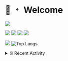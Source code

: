 # 👋 ・ Welcome
![](https://komarev.com/ghpvc/?username=Lorenzo0111)

![](https://img.shields.io/badge/Java-ED8B00?style=for-the-badge&logo=java&logoColor=white)
![](https://img.shields.io/badge/JavaScript-323330?style=for-the-badge&logo=javascript&logoColor=F7DF1E)
![](https://img.shields.io/badge/Node.js-339933?style=for-the-badge&logo=nodedotjs&logoColor=white)
![](https://img.shields.io/badge/React-20232A?style=for-the-badge&logo=react&logoColor=61DAFB)

[![](https://github-readme-stats.vercel.app/api?username=Lorenzo0111&show_icons=true&count_private=true)](https://github.com/Lorenzo0111)
![Top Langs](https://github-readme-stats.vercel.app/api/top-langs/?username=Lorenzo0111&layout=compact)

<details>
<summary>⏰ Recent Activity</summary>

<!--RECENT_ACTIVITY:start-->
1. ![prMerged] **Pull request merged:** [Lorenzo0111/NodeBin#35](https://github.com/Lorenzo0111/NodeBin/pull/35)
2. ![prMerged] **Pull request merged:** [Lorenzo0111/NodeBin#34](https://github.com/Lorenzo0111/NodeBin/pull/34)
3. ![prMerged] **Pull request merged:** [Lorenzo0111/MultiLang#42](https://github.com/Lorenzo0111/MultiLang/pull/42)
4. ![prMerged] **Pull request merged:** [Lorenzo0111/MultiLang#44](https://github.com/Lorenzo0111/MultiLang/pull/44)
5. ![comment] **Commented:** [Lorenzo0111/MultiLang#44](https://github.com/Lorenzo0111/MultiLang/pull/44#issuecomment-971733435)
6. ![prMerged] **Pull request merged:** [Lorenzo0111/MultiLang#43](https://github.com/Lorenzo0111/MultiLang/pull/43)
7. ![comment] **Commented:** [Lorenzo0111/MultiLang#42](https://github.com/Lorenzo0111/MultiLang/pull/42#issuecomment-971733224)
8. ![prMerged] **Pull request merged:** [Lorenzo0111/NodeBin#33](https://github.com/Lorenzo0111/NodeBin/pull/33)
9. ![prMerged] **Pull request merged:** [Lorenzo0111/MultiLang#41](https://github.com/Lorenzo0111/MultiLang/pull/41)
10. ![prMerged] **Pull request merged:** [Lorenzo0111/ElectionsPlus#57](https://github.com/Lorenzo0111/ElectionsPlus/pull/57)
<!--RECENT_ACTIVITY:end-->


<!--RECENT_ACTIVITY:last_update-->
Last Updated: Friday, November 19th, 2021, 12:17:53 PM
<!--RECENT_ACTIVITY:last_update_end-->
</details>

[issueOpened]: https://cdn.jsdelivr.net/gh/Readme-Workflows/Readme-Icons@main/icons/octicons/IssueOpenedOld.svg
[issueClosed]: https://cdn.jsdelivr.net/gh/Readme-Workflows/Readme-Icons@main/icons/octicons/IssueClosedOld.svg

[prOpened]: https://cdn.jsdelivr.net/gh/Readme-Workflows/Readme-Icons@main/icons/octicons/PullRequestOpened.svg
[prClosed]: https://cdn.jsdelivr.net/gh/Readme-Workflows/Readme-Icons@main/icons/octicons/PullRequestClosed.svg
[prMerged]: https://cdn.jsdelivr.net/gh/Readme-Workflows/Readme-Icons@main/icons/octicons/PullRequestMerged.svg

[comment]: https://cdn.jsdelivr.net/gh/Readme-Workflows/Readme-Icons@main/icons/octicons/Comment.svg

[changesRequested]: https://cdn.jsdelivr.net/gh/Readme-Workflows/Readme-Icons@main/icons/octicons/RequestedChanges.svg
[approved]: https://cdn.jsdelivr.net/gh/Readme-Workflows/Readme-Icons@main/icons/octicons/ApprovedChanges.svg

[repoCreated]: https://cdn.jsdelivr.net/gh/Readme-Workflows/Readme-Icons@main/icons/octicons/Repository.svg
[release]: https://cdn.jsdelivr.net/gh/Readme-Workflows/Readme-Icons@main/icons/octicons/Release.svg
[star]: https://cdn.jsdelivr.net/gh/Readme-Workflows/Readme-Icons@main/icons/octicons/StarredRepository.svg
[wiki]: https://cdn.jsdelivr.net/gh/Readme-Workflows/Readme-Icons@main/icons/octicons/Wiki.svg
[fork]: https://cdn.jsdelivr.net/gh/Readme-Workflows/Readme-Icons@main/icons/octicons/ForkedRepository.svg
[people]: https://cdn.jsdelivr.net/gh/Readme-Workflows/Readme-Icons@main/icons/octicons/People.svg
